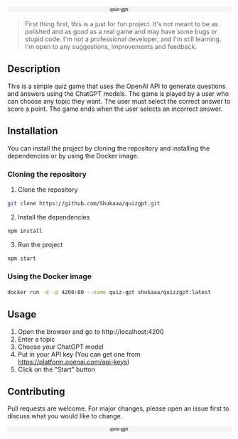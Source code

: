 ![Logo](src/assets/title.png)

> First thing first, this is a just for fun project. It's not meant to be as polished and as good as a real game and may have some bugs or stupid code. I'm not a professional developer, and I'm still learning. I'm open to any suggestions, improvements and feedback.

## Description

This is a simple quiz game that uses the OpenAI API to generate questions and answers using the ChatGPT models. The game is played by a user who can choose any topic they want. The user must select the correct answer to score a point. The game ends when the user selects an incorrect answer.

## Installation

You can install the project by cloning the repository and installing the dependencies or by using the Docker image.

### Cloning the repository

1. Clone the repository

```bash
git clone https://github.com/Shukaaa/quizgpt.git
```

2. Install the dependencies

```bash
npm install
```

3. Run the project

```bash
npm start
```

### Using the Docker image

```bash
docker run -d -p 4200:80 --name quiz-gpt shukaaa/quizzgpt:latest
```

## Usage

1. Open the browser and go to http://localhost:4200
2. Enter a topic
3. Choose your ChatGPT model
4. Put in your API key (You can get one from https://platform.openai.com/api-keys)
5. Click on the "Start" button

## Contributing

Pull requests are welcome. For major changes, please open an issue first to discuss what you would like to change.

![Logo](src/assets/title.png)
